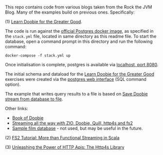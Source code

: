This repo contains code from various blogs taken from the Rock the JVM Blog. Many of the examples build on previous
ones. Specifically:

(1) [Learn Doobie for the Greater Good](https://blog.rockthejvm.com/doobie/).

The code is run against the [official Postgres docker image](https://hub.docker.com/_/postgres), as specified in the
`stack.yml` file, located in same directory as this readme file. To start the database, open a command prompt in this
directory and run the following command:

```
docker-compose -f stack.yml up
```

Once initialisation is complete, postgres is available via [localhost, port 8080](http://localhost:8080).

The initial schema and dataload for the [Learn Doobie for the Greater Good](https://blog.rockthejvm.com/doobie/)
exercises were created via the [postgres web interface](http://localhost:8080) (SQL command option).

The example that writes query results to a file is based on
[Save Doobie stream from database to file](https://stackoverflow.com/questions/60569610/save-doobie-stream-from-database-to-file).

Other links:

* [Book of Doobie](https://tpolecat.github.io/doobie/docs/index.html)
* [Streaming all the way with ZIO, Doobie, Quill, http4s and fs2](https://juliano-alves.com/2020/06/15/streaming-all-the-way-zio-doobie-quill-http4s-fs2/)
* [Sample film database](https://www.postgresqltutorial.com/postgresql-sample-database/) - not used, but may be useful in the future.

(2) [FS2 Tutorial: More than Functional Streaming in Scala](https://blog.rockthejvm.com/fs2/)

(3) [Unleashing the Power of HTTP Apis: The Http4s Library](https://blog.rockthejvm.com/http4s-tutorial/)

